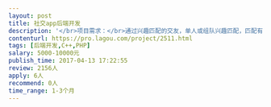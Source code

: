 ```yaml
---                
layout: post       
title: 社交app后端开发           
description: '</br>项目需求：</br>通过兴趣匹配的交友，单人或组队兴趣匹配，匹配有一定逻辑</br>需要后端开发完成相应模块开发</br></br>参考产品：探探 </br></br>人员要求：</br>优先考虑深圳的开发者</br>熟练掌握PHP或C++</br>能做架构，守信，有责任心，团队感。</br>'     
contenturl: https://pro.lagou.com/project/2511.html      
tags: [后端开发,C++,PHP]            
salary: 5000-10000元          
publish_time: 2017-04-13 17:22:55         
review: 2156人                   
apply: 6人                   
recommend: 0人                   
time_range: 1-3个月              
---                 
```

